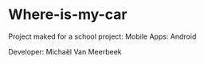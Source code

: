 # Where-is-my-car

Project maked for a school project: 
Mobile Apps: Android

Developer:
Michaël Van Meerbeek
